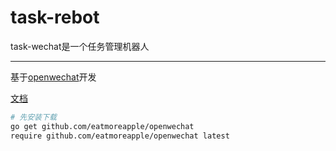 # task-rebot
task-wechat是一个任务管理机器人
<hr/>

基于[openwechat](https://github.com/eatmoreapple/openwechat)开发

[文档](https://openwechat.readthedocs.io/zh/latest/bot.html)

```sh
# 先安装下载
go get github.com/eatmoreapple/openwechat
require github.com/eatmoreapple/openwechat latest
```